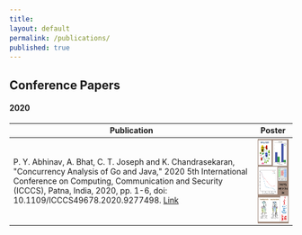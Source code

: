```yaml
---
title:
layout: default
permalink: /publications/
published: true
---
```


## Conference Papers

#### 2020
| Publication    | Poster |
| -------- | ------- |
| P. Y. Abhinav, A. Bhat, C. T. Joseph and K. Chandrasekaran, "Concurrency Analysis of Go and Java," 2020 5th International Conference on Computing, Communication and Security (ICCCS), Patna, India, 2020, pp. 1-6, doi: 10.1109/ICCCS49678.2020.9277498. [Link](https://ieeexplore.ieee.org/document/9277498)   | <img align="right" width="150" height="150" src="../assets/images/govsjava_poster.png">    |



